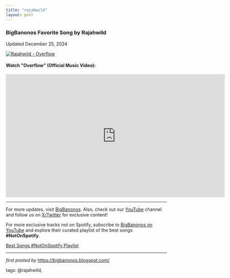 ```yaml
---
title: "rajahwild"
layout: post
---
```

<h3>BigBanonos Favorite Song by Rajahwild</h3>
<p>Updated December 25, 2024</p> <!-- Featured Image -->
<div > <a href="https://static.wixstatic.com/media/10f2e2_b9f67e18ad6b4b94982f7085548602a1~mv2.jpeg/v1/fill/w_980,h_1225,al_c,q_85,usm_0.66_1.00_0.01,enc_auto/10f2e2_b9f67e18ad6b4b94982f7085548602a1~mv2.jpeg" target="_blank"> <img src="https://static.wixstatic.com/media/10f2e2_b9f67e18ad6b4b94982f7085548602a1~mv2.jpeg/v1/fill/w_980,h_1225,al_c,q_85,usm_0.66_1.00_0.01,enc_auto/10f2e2_b9f67e18ad6b4b94982f7085548602a1~mv2.jpeg" alt="Rajahwild - Overflow"> </a>
</div> <!-- YouTube Video Embed -->
<h4>Watch "Overflow" (Official Music Video):</h4>
<div > <iframe width="685" height="385" src="https://www.youtube.com/embed/0R-Eo7CRzBg" title="RajahWild - Overflow (Official Music Video)" frameborder="0" allow="accelerometer; autoplay; clipboard-write; encrypted-media; gyroscope; picture-in-picture; web-share" referrerpolicy="strict-origin-when-cross-origin" allowfullscreen></iframe>
</div> <!-- Footer Links -->
<hr />
<p>For more updates, visit <a href="https://bigbanonos.blogspot.com/" rel="noopener" target="_blank">BigBanonos</a>. Also, check out our <a href="https://www.youtube.com/@BigBanonos" target="_blank">YouTube</a> channel and follow us on <a href="https://x.com/bigbanonos" target="_blank">X/Twitter</a> for exclusive content!</p>


<!--Subscribe and Playlist Links-->
<div>
    <p>For more exclusive tracks not on Spotify, subscribe to <a href="https://www.youtube.com/@BigBanonos" target="_blank">BigBanonos on YouTube</a> and explore their curated playlist of the best songs <strong>#NotOnSpotify</strong>.</p>
    <p><a href="https://www.youtube.com/playlist?list=PLtuNtuTatqI0kFahUCbtbfenC_ET5O_tr" target="_blank">Best Songs #NotOnSpotify Playlist<br /></a></p></div>

<hr />

<p><em>first posted by</em> <a href="https://bigbanonos.blogspot.com/" rel="noopener" target="_new">https://bigbanonos.blogspot.com/</a></p>

<p>tags: @rajahwild,</p>
